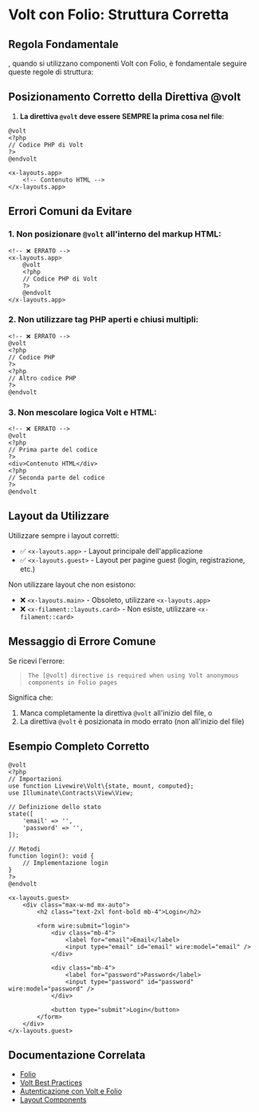 # Volt con Folio: Struttura Corretta

## Regola Fondamentale

, quando si utilizzano componenti Volt con Folio, è fondamentale seguire queste regole di struttura:

## Posizionamento Corretto della Direttiva @volt

1. **La direttiva `@volt` deve essere SEMPRE la prima cosa nel file**:

```blade
@volt
<?php
// Codice PHP di Volt
?>
@endvolt

<x-layouts.app>
    <!-- Contenuto HTML -->
</x-layouts.app>
```

## Errori Comuni da Evitare

### 1. Non posizionare `@volt` all'interno del markup HTML:

```blade
<!-- ❌ ERRATO -->
<x-layouts.app>
    @volt
    <?php
    // Codice PHP di Volt
    ?>
    @endvolt
</x-layouts.app>
```

### 2. Non utilizzare tag PHP aperti e chiusi multipli:

```blade
<!-- ❌ ERRATO -->
@volt
<?php
// Codice PHP
?>
<?php
// Altro codice PHP
?>
@endvolt
```

### 3. Non mescolare logica Volt e HTML:

```blade
<!-- ❌ ERRATO -->
@volt
<?php
// Prima parte del codice
?>
<div>Contenuto HTML</div>
<?php
// Seconda parte del codice
?>
@endvolt
```

## Layout da Utilizzare

Utilizzare sempre i layout corretti:
- ✅ `<x-layouts.app>` - Layout principale dell'applicazione
- ✅ `<x-layouts.guest>` - Layout per pagine guest (login, registrazione, etc.)

Non utilizzare layout che non esistono:
- ❌ `<x-layouts.main>` - Obsoleto, utilizzare `<x-layouts.app>`
- ❌ `<x-filament::layouts.card>` - Non esiste, utilizzare `<x-filament::card>`

## Messaggio di Errore Comune

Se ricevi l'errore:

> `The [@volt] directive is required when using Volt anonymous components in Folio pages`

Significa che:
1. Manca completamente la direttiva `@volt` all'inizio del file, o
2. La direttiva `@volt` è posizionata in modo errato (non all'inizio del file)

## Esempio Completo Corretto

```blade
@volt
<?php
// Importazioni
use function Livewire\Volt\{state, mount, computed};
use Illuminate\Contracts\View\View;

// Definizione dello stato
state([
    'email' => '',
    'password' => '',
]);

// Metodi
function login(): void {
    // Implementazione login
}
?>
@endvolt

<x-layouts.guest>
    <div class="max-w-md mx-auto">
        <h2 class="text-2xl font-bold mb-4">Login</h2>
        
        <form wire:submit="login">
            <div class="mb-4">
                <label for="email">Email</label>
                <input type="email" id="email" wire:model="email" />
            </div>
            
            <div class="mb-4">
                <label for="password">Password</label>
                <input type="password" id="password" wire:model="password" />
            </div>
            
            <button type="submit">Login</button>
        </form>
    </div>
</x-layouts.guest>
```

## Documentazione Correlata

- [Folio ](./FOLIO_OVERVIEW.md)
- [Volt Best Practices](./VOLT_BEST_PRACTICES.md)
- [Autenticazione con Volt e Folio](../../User/docs/VOLT_FOLIO_AUTH_IMPLEMENTATION.md)
- [Layout Components](../components/LAYOUTS.md)
